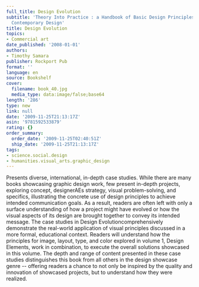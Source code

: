 ```yaml
---
full_title: Design Evolution
subtitle: 'Theory Into Practice : a Handbook of Basic Design Principles Applied in
  Contemporary Design'
title: Design Evolution
topics:
- Commercial art
date_published: '2008-01-01'
authors:
- Timothy Samara
publisher: Rockport Pub
format: ''
language: en
source: Bookshelf
cover:
  filename: book_40.jpg
  media_type: data:image/false;base64
length: '286'
type: new
link: null
date: '2009-11-25T21:13:17Z'
asin: '9781592533879'
rating: {}
order_summary:
  order_date: '2009-11-25T02:40:51Z'
  ship_date: '2009-11-25T21:13:17Z'
tags:
- science.social.design
- humanities.visual_arts.graphic_design
---
```

Presents diverse, international, in-depth case studies. While there are many books showcasing graphic design work, few present in-depth projects, exploring concept, designerAEs strategy, visual problem-solving, and specifics, illustrating the concrete use of design principles to achieve intended communication goals. As a result, readers are often left with only a surface understanding of how a project might have evolved or how the visual aspects of its design are brought together to convey its intended message. The case studies in Design Evolutioncomprehensively demonstrate the real-world application of visual principles discussed in a more formal, educational context. Readers will understand how the principles for image, layout, type, and color explored in volume 1, Design Elements, work in combination, to execute the overall solutions showcased in this volume. The depth and range of content presented in these case studies distinguishes this book from all others in the design showcase genre -- offering readers a chance to not only be inspired by the quality and innovation of showcased projects, but to understand how they were realized.
